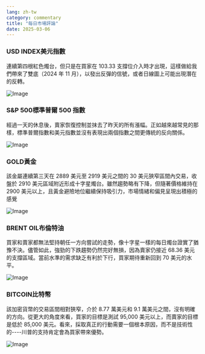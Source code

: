 ```yaml
---
lang: zh-tw
category: commentary
title: "每日市場評論"
date: 2025-03-06
---
```


### USD INDEX美元指數

連續第四根紅色燭台，但只是在買家在 103.33 支撐位介入時才出現，這樣做給我們帶來了雙底（2024 年 11 月），以發出反彈的信號，或者日線圖上可能出現潛在的反轉。

![Image](https://markleighedu.github.io/img/Mar-2025/06-Mar-2025/usdindex.jpg)

### S&P 500標準普爾 500 指數

經過一天的休息後，賣家恢復控制並抹去了昨天的所有漲幅。正如越來越常見的那樣，標準普爾指數和美元指數並沒有表現出兩個指數之間更傳統的反向關係。

![Image](https://markleighedu.github.io/img/Mar-2025/06-Mar-2025/sp500.jpg)

### GOLD黃金

該金屬連續第三天在 2889 美元至 2919 美元之間的 30 美元狹窄區間內交易，收盤於 2910 美元區域附近形成十字星燭台。雖然趨勢略有下降，但隨著價格維持在 2900 美元以上，且黃金避險地位繼續保持吸引力，市場情緒和偏見呈現出積極的感覺

![Image](https://markleighedu.github.io/img/Mar-2025/06-Mar-2025/gold.jpg)

### BRENT OIL布倫特油

買家和賣家都無法堅持朝任一方向嘗試的走勢，像十字星一樣的每日燭台證實了猶豫不決。儘管如此，強勁的下跌趨勢仍然完好無損，因為賣家仍接近 68.36 美元的支撐區域。當前水準的需求缺乏有利於下行，買家期待重新回到 70 美元的水平。

![Image](https://markleighedu.github.io/img/Mar-2025/06-Mar-2025/brentoil.jpg)

### BITCOIN比特幣

該加密貨幣的交易區間相對狹窄，介於 8.77 萬美元和 9.1 萬美元之間，沒有明確的方向。從更大的角度來看，買家的目標是測試 95,000 美元以上，而賣家的目標是低於 85,000 美元。看來，採取真正的行動需要一個根本原因，而不是技術性的----川普的支持肯定會為買家帶來優勢。 

![Image](https://markleighedu.github.io/img/Mar-2025/06-Mar-2025/bitcoin.jpg)

